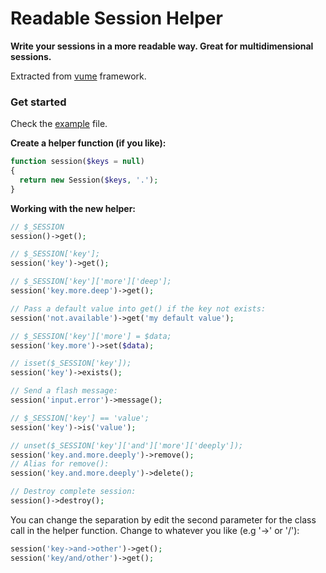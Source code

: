Readable Session Helper
=======================

**Write your sessions in a more readable way. Great for multidimensional sessions.**

Extracted from [vume](https://github.com/devfake/vume) framework.


### Get started

Check the [example](https://github.com/devfake/Readable-Session-Helper/blob/master/example.php) file.

**Create a helper function (if you like):**

```php
function session($keys = null)
{
  return new Session($keys, '.');
}
```

**Working with the new helper:**

```php
// $_SESSION
session()->get();

// $_SESSION['key'];
session('key')->get();

// $_SESSION['key']['more']['deep'];
session('key.more.deep')->get();

// Pass a default value into get() if the key not exists:
session('not.available')->get('my default value');

// $_SESSION['key']['more'] = $data;
session('key.more')->set($data);

// isset($_SESSION['key']);
session('key')->exists();

// Send a flash message:
session('input.error')->message();

// $_SESSION['key'] == 'value';
session('key')->is('value');

// unset($_SESSION['key']['and']['more']['deeply']);
session('key.and.more.deeply')->remove();
// Alias for remove():
session('key.and.more.deeply')->delete();

// Destroy complete session:
session()->destroy();
```

You can change the separation by edit the second parameter for the class call in the helper function.
Change to whatever you like (e.g '->' or '/'):

```php
session('key->and->other')->get();
session('key/and/other')->get();
```
